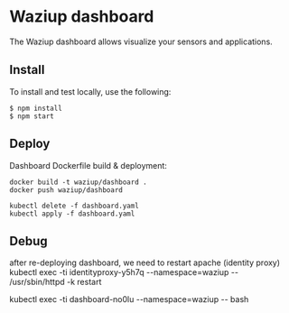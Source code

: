 
Waziup dashboard
================

The Waziup dashboard allows visualize your sensors and applications.


Install
-------

To install and test locally, use the following:
```
$ npm install
$ npm start 
```

Deploy
------

Dashboard Dockerfile build & deployment:

```
docker build -t waziup/dashboard .
docker push waziup/dashboard

kubectl delete -f dashboard.yaml
kubectl apply -f dashboard.yaml
```

Debug
-----

after re-deploying dashboard, we need to restart apache (identity proxy)
kubectl exec -ti identityproxy-y5h7q --namespace=waziup --  /usr/sbin/httpd -k restart

kubectl exec -ti dashboard-no0lu --namespace=waziup --  bash
